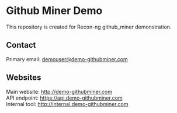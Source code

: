 # Github Miner Demo

This repository is created for Recon-ng github_miner demonstration.

## Contact
Primary email: demouser@demo-githubminer.com

## Websites
Main website: http://demo-githubminer.com  
API endpoint: https://api.demo-githubminer.com  
Internal tool: http://internal.demo-githubminer.com
